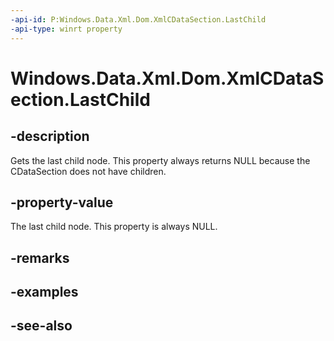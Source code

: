 ----api-id: P:Windows.Data.Xml.Dom.XmlCDataSection.LastChild
-api-type: winrt property
---<!-- Property syntaxpublic Windows.Data.Xml.Dom.IXmlNode LastChild { get; }--># Windows.Data.Xml.Dom.XmlCDataSection.LastChild## -descriptionGets the last child node. This property always returns NULL because the CDataSection does not have children.## -property-valueThe last child node. This property is always NULL.## -remarks## -examples## -see-also
